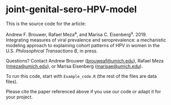 # joint-genital-sero-HPV-model

This is the source code for the article:

Andrew F. Brouwer, Rafael Meza<sup>a</sup>, and Marisa C. Eisenberg<sup>a</sup>. 2019. Integrating measures of viral prevalence and seroprevalence: a mechanistic modeling approach to explaining cohort patterns of HPV in women in the U.S. *Philosophical Transactions B*, in press.

Questions? Contact Andrew Brouwer (brouweaf@umich.edu), Rafael Meza (rmeza@umich.edu), or Marisa Eisenberg (marisae@umich.edu).

To run this code, start with `Example_code.R` (the rest of the files are data files).

Please cite the paper referenced above if you use our code or adapt it for your project.


